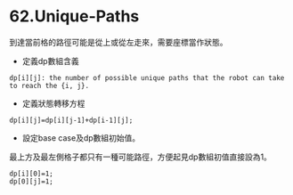 # 62.Unique-Paths

到達當前格的路徑可能是從上或從左走來，需要座標當作狀態。

- 定義dp數組含義

```
dp[i][j]: the number of possible unique paths that the robot can take to reach the {i, j}.
```

- 定義狀態轉移方程

```
dp[i][j]=dp[i][j-1]+dp[i-1][j];
```

- 設定base case及dp數組初始值。

最上方及最左側格子都只有一種可能路徑，方便起見dp數組初值直接設為1。

```
dp[i][0]=1;
dp[0][j]=1;
```
